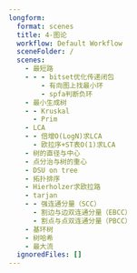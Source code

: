 ```yaml
---
longform:
  format: scenes
  title: 4-图论
  workflow: Default Workflow
  sceneFolder: /
  scenes:
    - 最短路
    - - - bitset优化传递闭包
        - 有向图上找最小环
        - spfa判断负环
    - 最小生成树
    - - Kruskal
      - Prim
    - LCA
    - - 倍增O(LogN)求LCA
      - 欧拉序+ST表O(1)求LCA
    - 树的直径与中心
    - 点分治与树的重心
    - DSU on tree
    - 拓扑排序
    - Hierholzer求欧拉路
    - tarjan
    - - 强连通分量（SCC）
      - 割边与边双连通分量（EBCC）
      - 割点与点双连通分量（PBCC）
    - 基环树
    - 树哈希
    - 最大流
  ignoredFiles: []
---
```

